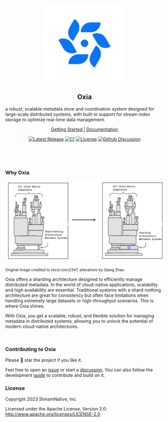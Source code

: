 <p align="center">
  <img src="docs/oxia-logo.svg" width="250"/>
</p>

<h2 align="center">Oxia</h1>
a robust, scalable metadata store and coordination system designed for large-scale distributed systems, with built-in support for stream index storage to optimize real-time data management.
<p align="center">
  <a href="https://github.com/streamnative/oxia/blob/main/docs/getting-started.md">Getting Started </a> | <a href="https://github.com/streamnative/oxia/tree/main/docs">Documentation</a>
</p>

<p align="center">
  <a href="https://github.com/streamnative/oxia/releases"><img src="https://img.shields.io/github/v/release/streamnative/oxia" alt="Latest Release"></a>
  <a href="https://github.com/streamnative/oxia/actions/workflows/pr_build_and_test.yaml/badge.svg"><img src="https://github.com/streamnative/oxia/actions/workflows/pr_build_and_test.yaml/badge.svg" alt="CI"></a>
  <a href="https://github.com/streamnative/oxia/blob/main/LICENSE"><img src="https://img.shields.io/badge/license-Apache%202.0-white.svg" alt="License"></a>
  <a href="https://github.com/streamnative/oxia/discussions/new/choose"><img src="https://img.shields.io/badge/Github-Discussion-blue.svg?logo=refinedgithub" alt="Github Discussion"></a>
</p>

<br><br><br>

### Why Oxia

<img src="docs/banner.svg" width="600"/>

<sub>Original image credited to  xkcd.com/2347, alterations by Qiang Zhao.</sub>

Oxia offers a sharding architecture designed to efficiently manage distributed metadata. In the world of cloud-native applications, scalability and high availability are essential. Traditional systems with a shard-nothing architecture are great for consistency but often face limitations when handling extremely large datasets or high-throughput scenarios. This is where Oxia shines.

With Oxia, you get a scalable, robust, and flexible solution for managing metadata in distributed systems, allowing you to unlock the potential of modern cloud-native architectures.

<br>

### Contributing to Oxia

Please 🌟 star the project if you like it. 

Feel free to open an [issue](https://github.com/streamnative/oxia/issues/new) or start a [discussion](https://github.com/streamnative/oxia/discussions/new/choose). You can also follow the development [guide]() to contribute and build on it.

### License

Copyright 2023 StreamNative, Inc.

Licensed under the Apache License, Version 2.0: http://www.apache.org/licenses/LICENSE-2.0
